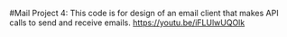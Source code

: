 #Mail
Project 4: This code is for design of an email client that makes API calls to send and receive emails.
https://youtu.be/iFLUlwUQOlk
